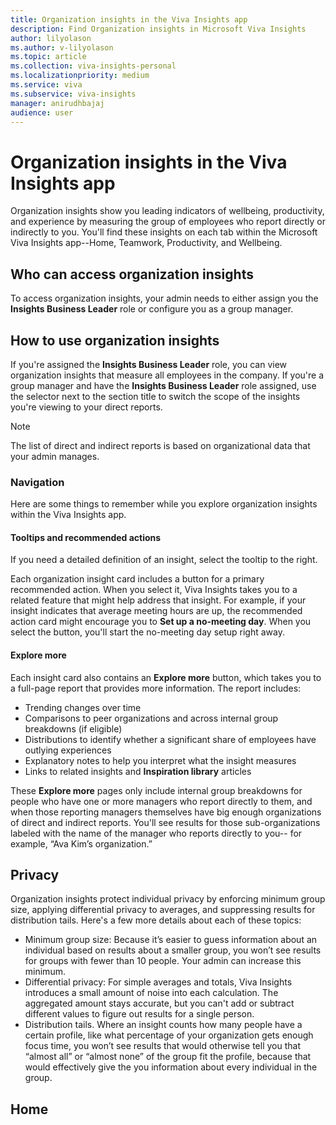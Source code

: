 ```yaml
---
title: Organization insights in the Viva Insights app
description: Find Organization insights in Microsoft Viva Insights 
author: lilyolason
ms.author: v-lilyolason
ms.topic: article
ms.collection: viva-insights-personal
ms.localizationpriority: medium 
ms.service: viva
ms.subservice: viva-insights
manager: anirudhbajaj
audience: user
---
```


# Organization insights in the Viva Insights app

<!--original content from Jess, and some from the old Org trends doc-->

Organization insights show you leading indicators of wellbeing, productivity, and experience by measuring the group of employees who report directly or indirectly to you. You'll find these insights on each tab within the Microsoft Viva Insights app--Home, Teamwork, Productivity, and Wellbeing.<!--detail-->

## Who can access organization insights

To access organization insights, your admin needs to either assign you the **Insights Business Leader** role or configure you as a group manager. <!--how do they do this?-->

## How to use organization insights

If you're assigned the **Insights Business Leader** role, you can view organization insights that measure all employees in the company. If you're a group manager and have the **Insights Business Leader** role assigned, use the selector next to the section title to switch the scope of the insights you're viewing to your direct reports. <!--verify that the scope is for direct reports vs whole org-->

>[!Note]
>The list of direct and indirect reports is based on organizational data that your admin manages.

### Navigation

Here are some things to remember while you explore organization insights within the Viva Insights app.

#### Tooltips and recommended actions

If you need a detailed definition of an insight, select the tooltip to the right.

<!--image-->

Each organization insight card includes a button for a primary recommended action. When you select it, Viva Insights takes you to a related feature that might help address that insight. For example, if your insight indicates that average meeting hours are up, the recommended action card might encourage you to **Set up a no-meeting day**. When you select the button, you'll start the no-meeting day setup right away.

#### Explore more

Each insight card also contains an **Explore more** button, which takes you to a full-page report that provides more information. The report includes:

* Trending changes over time
* Comparisons to peer organizations and across internal group breakdowns (if eligible)
* Distributions to identify whether a significant share of employees have outlying experiences <!--explanation needed-->
* Explanatory notes to help you interpret what the insight measures
* Links to related insights and **Inspiration library** articles

<!--do we need to keep the below?-->

These **Explore more** pages only include internal group breakdowns for people who have one or more managers who report directly to them, and when those reporting managers themselves have big enough organizations of direct and indirect reports. You'll see results for those sub-organizations labeled with the name of the manager who reports directly to you-- for example, “Ava Kim’s organization.” 




## Privacy

<!--How much of this information should we provide for users? Should we move this to our privacy doc?-->

 Organization insights protect individual privacy by enforcing minimum group size, applying differential privacy to averages, and suppressing results for distribution tails. Here's a few more details about each of these topics:

* Minimum group size: Because it’s easier to guess information about an individual based on results about a smaller group, you  won’t see results for groups with fewer than 10 people. Your admin can increase this minimum.
* Differential privacy: For simple averages and totals, Viva Insights introduces a small amount of noise into each calculation. The aggregated amount stays accurate, but you can't add or subtract different values to figure out results for a single person.
* Distribution tails. Where an insight counts how many people have a certain profile, like what percentage of your organization gets enough focus time, you won’t see results that would otherwise tell you that “almost all” or “almost none” of the group fit the profile, because that would effectively give the you information about every individual in the group.

## Home